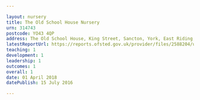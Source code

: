 ```yaml
---

layout: nursery
title: The Old School House Nursery
urn: 314743
postcode: YO43 4QP
address: The Old School House, King Street, Sancton, York, East Riding, YO43 4QP
latestReportUrl: https://reports.ofsted.gov.uk/provider/files/2588204/urn/314743.pdf
teaching: 1
development: 1
leadership: 1
outcomes: 1
overall: 1
date: 01 April 2018 
datePublish: 15 July 2016

---
```

